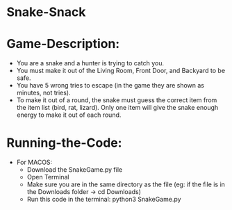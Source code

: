 # Snake-Snack

# Game-Description: 
  - You are a snake and a hunter is trying to catch you.
  - You must make it out of the Living Room, Front Door, and Backyard to be safe.
  - You have 5 wrong tries to escape (in the game they are shown as minutes, not tries).
  - To make it out of a round, the snake must guess the correct item from the item list (bird, rat, lizard). Only one item will give the snake enough energy to make it out of each round.

# Running-the-Code:
  - For MACOS:
      - Download the SnakeGame.py file
      - Open Terminal
      - Make sure you are in the same directory as the file (eg: if the file is in the Downloads folder -> cd Downloads)
      - Run this code in the terminal: python3 SnakeGame.py
      
